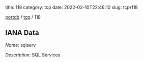 title: 118
category: tcp
date: 2022-02-10T22:46:10
slug: tcp/118

[portdb](/) / [tcp](/category/tcp.html) / 118


## IANA Data

_Name:_ sqlserv

_Description:_ SQL Services

